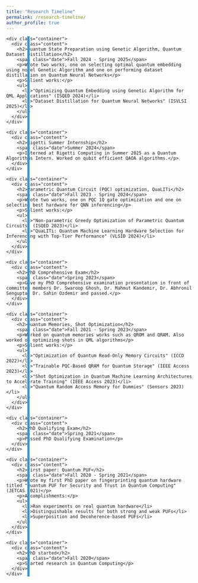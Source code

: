 ```yaml
---
title: "Research Timeline"
permalink: /research-timeline/
author_profile: true
---
```


<style>
/* Only reset spacing for timeline-specific elements */
.page__content section {
  margin-top: 0 !important;
  padding-top: 0 !important;
}

/* The vertical line */
.timeline {
  position: relative;
  width: 100%;
  padding: 0;
  margin: 0;
}

.timeline::after {
  content: '';
  position: absolute;
  width: 6px;
  background-color: #3498db;
  top: 0;
  bottom: 0;
  left: 60px;
  margin-left: -3px;
  z-index: 0;
}

/* Container for each timeline item */
.container {
  position: relative;
  background-color: inherit;
  width: calc(100% - 100px);
  margin-left: 100px;
  margin-bottom: 25px;
  padding: 0;
}

/* The circles on the timeline - PERFECTLY CENTERED */
.container::before {
  content: '';
  position: absolute;
  width: 18px;
  height: 18px;
  left: -49px; /* Adjusted for perfect centering */
  background-color: white;
  border: 3px solid #3498db;
  top: 22px;
  border-radius: 50%;
  z-index: 1;
}

/* Content styling */
.content {
  padding: 25px 30px;
  background-color: #f2f2f2;
  position: relative;
  border-radius: 8px;
  box-shadow: 0 3px 8px rgba(0,0,0,0.1);
  transition: all 0.3s ease;
}

.content:hover {
  box-shadow: 0 5px 12px rgba(0,0,0,0.15);
  transform: translateX(5px);
}

/* Arrow pointing to the timeline */
.content::before {
  content: " ";
  height: 0;
  position: absolute;
  top: 22px;
  width: 0;
  z-index: 1;
  left: -10px;
  border: medium solid #f2f2f2;
  border-width: 10px 10px 10px 0;
  border-color: transparent #f2f2f2 transparent transparent;
}

/* Content styling */
.content h2 {
  margin-top: 0;
  color: #3498db;
  font-size: 1.5em;
  margin-bottom: 10px;
}

.date {
  color: #6c757d;
  font-style: italic;
  margin-bottom: 20px;
  display: block;
}

.content p {
  margin-top: 0;
  margin-bottom: 15px;
  font-size: 1em;
  line-height: 1.6;
}

.content ul {
  margin-top: 0;
  margin-bottom: 15px;
  padding-left: 25px;
  font-size: 1em;
  line-height: 1.6;
}

.content li {
  margin-bottom: 8px;
}

/* Alternating colors */
.container:nth-child(odd) .content {
  background-color: #f9f9f9;
}

.container:nth-child(odd) .content::before {
  border-color: transparent #f9f9f9 transparent transparent;
}

/* Responsive layout - only for the timeline elements */
@media screen and (max-width: 768px) {
  .timeline::after {
    left: 30px;
  }
  
  .container {
    margin-left: 70px;
    width: calc(100% - 85px);
  }
  
  .container::before {
    left: -37px; /* Adjusted for mobile perfect centering */
  }
}

@media screen and (max-width: 480px) {
  .content {
    padding: 20px 25px;
  }
  
  .container {
    margin-left: 60px;
    width: calc(100% - 75px);
  }
  
  .container::before {
    left: -27px; /* Adjusted for smallest screens */
  }
}
</style>

<div class="timeline-container">
  <div class="timeline">

    <div class="container">
      <div class="content">
        <h2>Quantum State Preparation using Genetic Algorithm, Quantum Dataset Distillation</h2>
        <span class="date">Fall 2024 - Spring 2025</span>
        <p>Wrote two works, one on selecting optimal quantum embedding using novel Genetic Algorithm and one on performing dataset distillation on Quantum Neural Networks</p>
        <p>Salient works:</p>
        <ul>
          <li>"Optimizing Quantum Embedding using Genetic Algorithm for QML Applications" (ISQED 2024)</li>
          <li>"Dataset Distillation for Quantum Neural Networks" (ISVLSI 2025)</li>
        </ul>
      </div>
    </div>

    <div class="container">
      <div class="content">
        <h2>Rigetti Summer Internship</h2>
        <span class="date">Summer 2024</span>
        <p>Interned at Rigetti Computing in Summer 2025 as a Quantum Algorithms Intern. Worked on qubit efficient QAOA algorithms.</p>
      </div>
    </div>

    <div class="container">
      <div class="content">
        <h2>Parametric Quantum Circuit (PQC) optimization, QuaLITi</h2>
        <span class="date">Fall 2023 - Spring 2024</span>
        <p>Wrote two works, one on PQC 1Q gate optimization and one on selecting best hardware for QNN inferencing</p>
        <p>Salient works:</p>
        <ul>
          <li>"Non-parametric Greedy Optimization of Parametric Quantum Circuits" (ISQED 2023)</li>
          <li>"QuaLITi: Quantum Machine Learning Hardware Selection for Inferencing with Top-Tier Performance" (VLSID 2024)</li>
        </ul>
      </div>
    </div>
    
    <div class="container">
      <div class="content">
        <h2>PhD Comprehensive Exam</h2>
        <span class="date">Spring 2023</span>
        <p>Gave my PhD Comprehensive examination presentation in front of committee members Dr. Swaroop Ghosh, Dr. Mahmut Kandemir, Dr. Abhronil Sengupta, Dr. Sahin Ozdemir and passed.</p>
      </div>
    </div>
    
    <div class="container">
      <div class="content">
        <h2>Quantum Memories, Shot Optimization</h2>
        <span class="date">Fall 2021 - Spring 2023</span>
        <p>Worked on quantum memories works such as QROM and QRAM. Also worked on optimizing shots in QML algorithms</p>
        <p>Salient works:</p>
        <ul>
          <li>"Optimization of Quantum Read-Only Memory Circuits" (ICCD 2022)</li>
          <li>"Trainable PQC-Based QRAM for Quantum Storage" (IEEE Access 2023)</li>
          <li>"Shot Optimization in Quantum Machine Learning Architectures to Accelerate Training" (IEEE Access 2023)</li>
          <li>"Quantum Random Access Memory for Dummies" (Sensors 2023)</li>
        </ul>
      </div>
    </div>

    <div class="container">
      <div class="content">
        <h2>PhD Qualifying Exam</h2>
        <span class="date">Spring 2021</span>
        <p>Passed PhD Qualifying Examination</p>
      </div>
    </div>
    
    <div class="container">
      <div class="content">
        <h2>First paper: Quantum PUF</h2>
        <span class="date">Fall 2020 - Spring 2021</span>
        <p>Wrote my first PhD paper on fingerprinting quantum hardware titled "Quantum PUF for Security and Trust in Quantum Computing" (JETCAS 2021)</p>
        <p>Accomplishments:</p>
        <ul>
          <li>Ran experiments on real quantum hardware</li>
          <li>Distinguishable results for both strong and weak PUFs</li>
          <li>Superposition and Decoherence-based PUFs</li>
        </ul>
      </div>
    </div>
    
    <div class="container">
      <div class="content">
        <h2>PhD started</h2>
        <span class="date">Fall 2020</span>
        <p>Started research in Quantum Computing</p>
      </div>
    </div>
  </div>
</div>